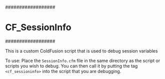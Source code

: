 ##################
# CF_SessionInfo #
##################

This is a custom ColdFusion script that is used to debug session variables

To use: Place the <code>SessionInfo.cfm</code> file in the same directory as the script or scripts you wish to debug. You can then call it by putting the tag <code><cf_sessioninfo></code> into the script that you are debugging.
